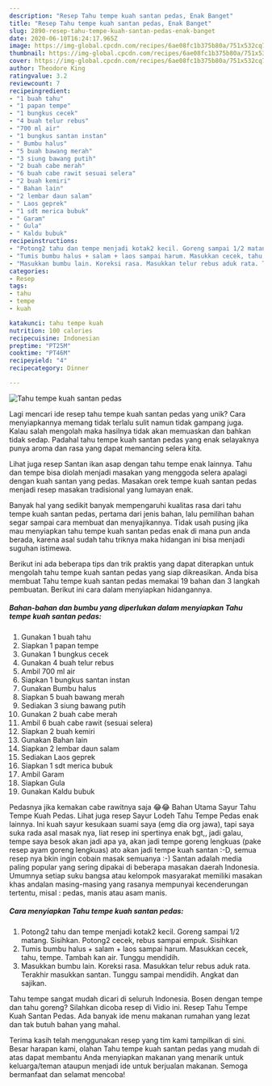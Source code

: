 ```yaml
---
description: "Resep Tahu tempe kuah santan pedas, Enak Banget"
title: "Resep Tahu tempe kuah santan pedas, Enak Banget"
slug: 2890-resep-tahu-tempe-kuah-santan-pedas-enak-banget
date: 2020-06-10T16:24:17.965Z
image: https://img-global.cpcdn.com/recipes/6ae08fc1b375b80a/751x532cq70/tahu-tempe-kuah-santan-pedas-foto-resep-utama.jpg
thumbnail: https://img-global.cpcdn.com/recipes/6ae08fc1b375b80a/751x532cq70/tahu-tempe-kuah-santan-pedas-foto-resep-utama.jpg
cover: https://img-global.cpcdn.com/recipes/6ae08fc1b375b80a/751x532cq70/tahu-tempe-kuah-santan-pedas-foto-resep-utama.jpg
author: Theodore King
ratingvalue: 3.2
reviewcount: 7
recipeingredient:
- "1 buah tahu"
- "1 papan tempe"
- "1 bungkus cecek"
- "4 buah telur rebus"
- "700 ml air"
- "1 bungkus santan instan"
- " Bumbu halus"
- "5 buah bawang merah"
- "3 siung bawang putih"
- "2 buah cabe merah"
- "6 buah cabe rawit sesuai selera"
- "2 buah kemiri"
- " Bahan lain"
- "2 lembar daun salam"
- " Laos geprek"
- "1 sdt merica bubuk"
- " Garam"
- " Gula"
- " Kaldu bubuk"
recipeinstructions:
- "Potong2 tahu dan tempe menjadi kotak2 kecil. Goreng sampai 1/2 matang. Sisihkan. Potong2 cecek, rebus sampai empuk. Sisihkan"
- "Tumis bumbu halus + salam + laos sampai harum. Masukkan cecek, tahu, tempe. Tambah kan air. Tunggu mendidih."
- "Masukkan bumbu lain. Koreksi rasa. Masukkan telur rebus aduk rata. Terakhir masukkan santan. Tunggu sampai mendidih. Angkat dan sajikan."
categories:
- Resep
tags:
- tahu
- tempe
- kuah

katakunci: tahu tempe kuah 
nutrition: 100 calories
recipecuisine: Indonesian
preptime: "PT25M"
cooktime: "PT46M"
recipeyield: "4"
recipecategory: Dinner

---
```



![Tahu tempe kuah santan pedas](https://img-global.cpcdn.com/recipes/6ae08fc1b375b80a/751x532cq70/tahu-tempe-kuah-santan-pedas-foto-resep-utama.jpg)

Lagi mencari ide resep tahu tempe kuah santan pedas yang unik? Cara menyiapkannya memang tidak terlalu sulit namun tidak gampang juga. Kalau salah mengolah maka hasilnya tidak akan memuaskan dan bahkan tidak sedap. Padahal tahu tempe kuah santan pedas yang enak selayaknya punya aroma dan rasa yang dapat memancing selera kita.

Lihat juga resep Santan ikan asap dengan tahu tempe enak lainnya. Tahu dan tempe bisa diolah menjadi masakan yang menggoda selera apalagi dengan kuah santan yang pedas. Masakan orek tempe kuah santan pedas menjadi resep masakan tradisional yang lumayan enak.

Banyak hal yang sedikit banyak mempengaruhi kualitas rasa dari tahu tempe kuah santan pedas, pertama dari jenis bahan, lalu pemilihan bahan segar sampai cara membuat dan menyajikannya. Tidak usah pusing jika mau menyiapkan tahu tempe kuah santan pedas enak di mana pun anda berada, karena asal sudah tahu triknya maka hidangan ini bisa menjadi suguhan istimewa.


Berikut ini ada beberapa tips dan trik praktis yang dapat diterapkan untuk mengolah tahu tempe kuah santan pedas yang siap dikreasikan. Anda bisa membuat Tahu tempe kuah santan pedas memakai 19 bahan dan 3 langkah pembuatan. Berikut ini cara dalam menyiapkan hidangannya.

<!--inarticleads1-->

##### Bahan-bahan dan bumbu yang diperlukan dalam menyiapkan Tahu tempe kuah santan pedas:

1. Gunakan 1 buah tahu
1. Siapkan 1 papan tempe
1. Gunakan 1 bungkus cecek
1. Gunakan 4 buah telur rebus
1. Ambil 700 ml air
1. Siapkan 1 bungkus santan instan
1. Gunakan  Bumbu halus
1. Siapkan 5 buah bawang merah
1. Sediakan 3 siung bawang putih
1. Gunakan 2 buah cabe merah
1. Ambil 6 buah cabe rawit (sesuai selera)
1. Siapkan 2 buah kemiri
1. Gunakan  Bahan lain
1. Siapkan 2 lembar daun salam
1. Sediakan  Laos geprek
1. Siapkan 1 sdt merica bubuk
1. Ambil  Garam
1. Siapkan  Gula
1. Gunakan  Kaldu bubuk


Pedasnya jika kemakan cabe rawitnya saja 😂😂 Bahan Utama Sayur Tahu Tempe Kuah Pedas. Lihat juga resep Sayur Lodeh Tahu Tempe Pedas enak lainnya. Ini kuah sayur kesukaan suami saya (emg dia org jawa), tapi saya suka rada asal masak nya, liat resep ini spertinya enak bgt,, jadi galau, tempe saya besok akan jadi apa ya, akan jadi tempe goreng lengkuas (pake resep ayam goreng lengkuas) ato akan jadi tempe kuah santan :-D, semua resep nya bkin ingin cobain masak semuanya :-) Santan adalah media paling popular yang sering dipakai di beberapa masakan daerah Indonesia. Umumnya setiap suku bangsa atau kelompok masyarakat memiliki masakan khas andalan masing-masing yang rasanya mempunyai kecenderungan tertentu, misal : pedas, manis atau asam manis. 

<!--inarticleads2-->

##### Cara menyiapkan Tahu tempe kuah santan pedas:

1. Potong2 tahu dan tempe menjadi kotak2 kecil. Goreng sampai 1/2 matang. Sisihkan. Potong2 cecek, rebus sampai empuk. Sisihkan
1. Tumis bumbu halus + salam + laos sampai harum. Masukkan cecek, tahu, tempe. Tambah kan air. Tunggu mendidih.
1. Masukkan bumbu lain. Koreksi rasa. Masukkan telur rebus aduk rata. Terakhir masukkan santan. Tunggu sampai mendidih. Angkat dan sajikan.


Tahu tempe sangat mudah dicari di seluruh Indonesia. Bosen dengan tempe dan tahu goreng? Silahkan dicoba resep di Vidio ini. Resep Tahu Tempe Kuah Santan Pedas. Ada banyak ide menu makanan rumahan yang lezat dan tak butuh bahan yang mahal. 

Terima kasih telah menggunakan resep yang tim kami tampilkan di sini. Besar harapan kami, olahan Tahu tempe kuah santan pedas yang mudah di atas dapat membantu Anda menyiapkan makanan yang menarik untuk keluarga/teman ataupun menjadi ide untuk berjualan makanan. Semoga bermanfaat dan selamat mencoba!
